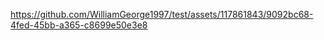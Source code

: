 


https://github.com/WilliamGeorge1997/test/assets/117861843/9092bc68-4fed-45bb-a365-c8699e50e3e8

